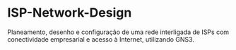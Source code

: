 # ISP-Network-Design
Planeamento, desenho e configuração de uma rede interligada de ISPs com conectividade empresarial e acesso à Internet, utilizando GNS3.
